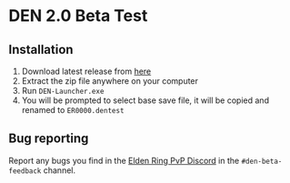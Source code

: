 # DEN 2.0 Beta Test

## Installation

1. Download latest release from [here](https://github.com/DuelistEventNetwork/dentest/releases)
2. Extract the zip file anywhere on your computer
3. Run `DEN-Launcher.exe`
4. You will be prompted to select base save file, it will be copied and renamed to `ER0000.dentest`

## Bug reporting

Report any bugs you find in the [Elden Ring PvP Discord](https://discord.com/invite/erpvp) in the `#den-beta-feedback` channel.

